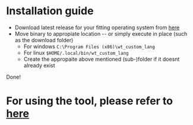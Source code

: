 # Installation guide

* Download latest release for your fitting operating system from <a href="https://github.com/Warthunder-Open-Source-Foundation/wt_custom_lang/releases" title="release URL">here</a>
* Move binary to appropiate location -- or simply execute in place (such as the download folder)
 	- For windows ```C:\Program Files (x86)\wt_custom_lang```
	- For linux ```$HOME/.local/bin/wt_custom_lang```
	- Create the appropaite above mentioned (sub-)folder if it doesnt already exist

Done!

# For using the tool, please refer to <a href="https://github.com/Warthunder-Open-Source-Foundation/wt_custom_lang/blob/nightly/guide/how_to_use.md" title="guide">here</a> 

